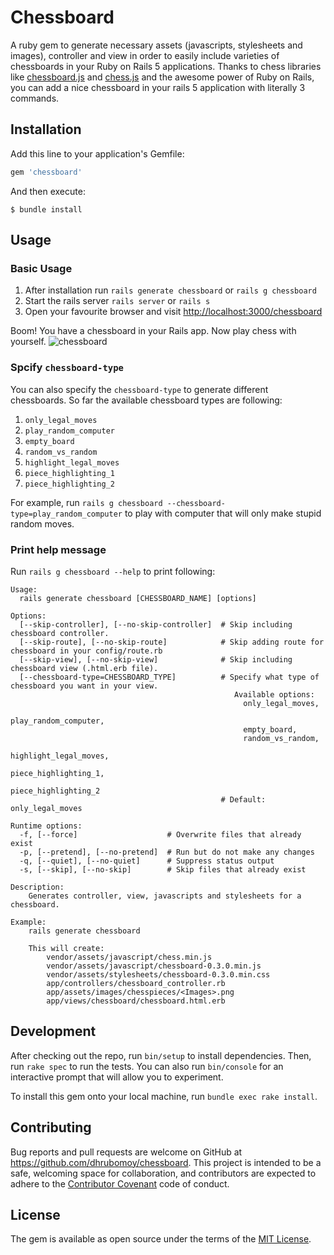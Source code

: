 # Chessboard

A ruby gem to generate necessary assets (javascripts, stylesheets and images), controller and view in order to easily include varieties of chessboards in your Ruby on Rails 5 applications. Thanks to chess libraries like [chessboard.js](https://github.com/oakmac/chessboardjs/) and [chess.js](https://github.com/jhlywa/chess.js) and the awesome power of Ruby on Rails, you can add a nice chessboard in your rails 5 application with literally 3 commands.

## Installation

Add this line to your application's Gemfile:

```ruby
gem 'chessboard'
```

And then execute:

    $ bundle install

## Usage

### Basic Usage

1. After installation run `rails generate chessboard` or `rails g chessboard`
2. Start the rails server `rails server` or `rails s`
3. Open your favourite browser and visit [http://localhost:3000/chessboard](http://localhost:3000/chessboard)

Boom! You have a chessboard in your Rails app. Now play chess with yourself.
![chessboard](https://cloud.githubusercontent.com/assets/12648587/18617936/ef82b3fc-7da9-11e6-8715-791673b37842.png)

### Spcify `chessboard-type`

You can also specify the `chessboard-type` to generate different chessboards. So far the available chessboard types are following:

1. `only_legal_moves`
2. `play_random_computer`
3. `empty_board`
4. `random_vs_random`
5. `highlight_legal_moves`
6. `piece_highlighting_1`
7. `piece_highlighting_2`

For example, run `rails g chessboard --chessboard-type=play_random_computer` to play with computer that will only make stupid random moves.

### Print help message

Run `rails g chessboard --help` to print following:

```
Usage:
  rails generate chessboard [CHESSBOARD_NAME] [options]

Options:
  [--skip-controller], [--no-skip-controller]  # Skip including chessboard controller.
  [--skip-route], [--no-skip-route]            # Skip adding route for chessboard in your config/route.rb
  [--skip-view], [--no-skip-view]              # Skip including chessboard view (.html.erb file).
  [--chessboard-type=CHESSBOARD_TYPE]          # Specify what type of chessboard you want in your view. 
                                                  Available options:
                                                    only_legal_moves,
                                                    play_random_computer, 
                                                    empty_board, 
                                                    random_vs_random, 
                                                    highlight_legal_moves, 
                                                    piece_highlighting_1, 
                                                    piece_highlighting_2
                                               # Default: only_legal_moves

Runtime options:
  -f, [--force]                    # Overwrite files that already exist
  -p, [--pretend], [--no-pretend]  # Run but do not make any changes
  -q, [--quiet], [--no-quiet]      # Suppress status output
  -s, [--skip], [--no-skip]        # Skip files that already exist

Description:
    Generates controller, view, javascripts and stylesheets for a chessboard.

Example:
    rails generate chessboard

    This will create:
        vendor/assets/javascript/chess.min.js
        vendor/assets/javascript/chessboard-0.3.0.min.js
        vendor/assets/stylesheets/chessboard-0.3.0.min.css
        app/controllers/chessboard_controller.rb
        app/assets/images/chesspieces/<Images>.png
        app/views/chessboard/chessboard.html.erb
```

## Development

After checking out the repo, run `bin/setup` to install dependencies. Then, run `rake spec` to run the tests. You can also run `bin/console` for an interactive prompt that will allow you to experiment.

To install this gem onto your local machine, run `bundle exec rake install`.

## Contributing

Bug reports and pull requests are welcome on GitHub at https://github.com/dhrubomoy/chessboard. This project is intended to be a safe, welcoming space for collaboration, and contributors are expected to adhere to the [Contributor Covenant](http://contributor-covenant.org) code of conduct.


## License

The gem is available as open source under the terms of the [MIT License](http://opensource.org/licenses/MIT).

